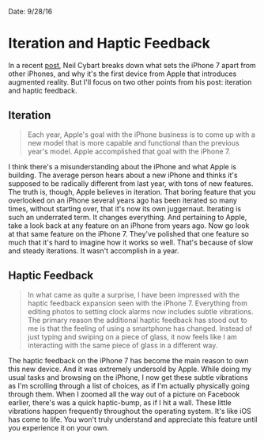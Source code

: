 Date: 9/28/16

# Iteration and Haptic Feedback

In a recent [post](http://www.aboveavalon.com/notes/2016/9/28/iphone-7), Neil Cybart breaks down what sets the iPhone 7 apart from other iPhones, and why it's the first device from Apple that introduces augmented reality. But I'll focus on two other points from his post: iteration and haptic feedback.

## Iteration

> Each year, Apple's goal with the iPhone business is to come up with a new model that is more capable and functional than the previous year's model. Apple accomplished that goal with the iPhone 7.

I think there's a misunderstanding about the iPhone and what Apple is building. The average person hears about a new iPhone and thinks it's supposed to be radically different from last year, with tons of new features. The truth is, though, Apple believes in iteration. That boring feature that you overlooked on an iPhone several years ago has been iterated so many times, without starting over, that it's now its own juggernaut. Iterating is such an underrated term. It changes everything. And pertaining to Apple, take a look back at any feature on an iPhone from years ago. Now go look at that same feature on the iPhone 7. They've polished that one feature so much that it's hard to imagine how it works so well. That's because of slow and steady iterations. It wasn't accomplish in a year.

## Haptic Feedback

> In what came as quite a surprise, I have been impressed with the haptic feedback expansion seen with the iPhone 7. Everything from editing photos to setting clock alarms now includes subtle vibrations. The primary reason the additional haptic feedback has stood out to me is that the feeling of using a smartphone has changed. Instead of just typing and swiping on a piece of glass, it now feels like I am interacting with the same piece of glass in a different way.

The haptic feedback on the iPhone 7 has become the main reason to own this new device. And it was extremely undersold by Apple. While doing my usual tasks and browsing on the iPhone, I now get these subtle vibrations as I'm scrolling through a list of choices, as if I'm actually physically going through them. When I zoomed all the way out of a picture on Facebook earlier, there's was a quick haptic-bump, as if I hit a wall. These little vibrations happen frequently throughout the operating system. It's like iOS has come to life. You won't truly understand and appreciate this feature until you experience it on your own.
